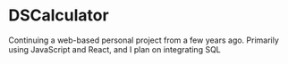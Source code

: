 # DSCalculator
 Continuing a web-based personal project from a few years ago. Primarily using JavaScript and React, and I plan on integrating SQL
